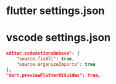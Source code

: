 # flutter settings.json

# vscode settings.json

```json
editor.codeActionsOnSave": {
    "source.fixAll": true,
    "source.organizeImports": true
},
"dart.previewFlutterUiGuides": true,
```
